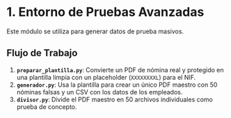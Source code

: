 # 1. Entorno de Pruebas Avanzadas

Este módulo se utiliza para generar datos de prueba masivos.

## Flujo de Trabajo

1.  **`preparar_plantilla.py`**: Convierte un PDF de nómina real y protegido en una plantilla limpia con un placeholder (`XXXXXXXXL`) para el NIF.
2.  **`generador.py`**: Usa la plantilla para crear un único PDF maestro con 50 nóminas falsas y un CSV con los datos de los empleados.
3.  **`divisor.py`**: Divide el PDF maestro en 50 archivos individuales como prueba de concepto.
